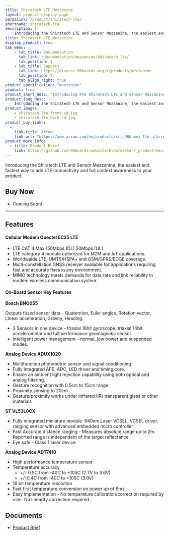 ```yaml
---
title: Shiratech LTE Mezzanine
layout: product-display-page
permalink: /product/shiratech-lte/
shortname: shiratech-lte
description: |-
    Introducing the Shiratech LTE and Sensor Mezzanine, the easiest and fastest way to add LTE connectivity and full context awareness to your product
title: Shiratech LTE Mezzanine
display_product: true
tab_menu:
    - tab_title: Documentation
      tab_link: /documentation/mezzanine/shiratech-lte/
      tab_position: 1
    - tab_title: Support
      tab_link: https://discuss.96boards.org/c/products/mezzanine
      tab_position: 2
      tab_align_right: true
product_specification: "mezzanine"
product: true
product_short_desc: "Introducing the Shiratech LTE and Sensor Mezzanine, the easiest and fastest way to add LTE connectivity and full context awareness to your product"
product_long_desc: |-
    Introducing the Shiratech LTE and Sensor Mezzanine, the easiest and fastest way to add LTE connectivity and full context awareness to your product
product_images:
    - shiratech-lte-front-sd.jpg
    - shiratech-lte-back-sd.jpg
product_buy_links:
  -
    link-title: Arrow
    link-url: "https://www.arrow.com/en/products/srt-96b-mez-lte-a/arrow-development-tools"
product_more_info:
  - title: Product Brief
    link: https://github.com/96boards/website/blob/master/_product/mezzanine/shiratech-lte/files/shiratech-brief.pdf
---
```

Introducing the Shiratech LTE and Sensor Mezzanine, the easiest and fastest way to add LTE connectivity and full context awareness to your product

## Buy Now

- Coming Soon!

***

## Features

#### Cellular Modem Quectel EC25 LTE

- LTE CAT 4 Max 150Mbps (DL) 50Mbps (UL).
- LTE category 4 module optimized for M2M and IoT applications.
- Worldwaide LTE, UMTS/HSPA+ and GSM/GPRS/EDGE coverage.
- Multi-constellation GNSS receiver available for applications requiring fast and accurate fixes in any environment.
- MIMO technology meets demands for data rate and link reliability in modem wireless communication system.

#### On-Board Sensor Key Features

**Bosch BNO055**

Outputs fused sensor data - Quaternion, Euler angles, Rotation vector, Linear acceleration, Gravity, Heading.

- 3 Sensors in one device - triaxial 16bit gyroscope, triaxial 14bit accelerometor and full performance geomagnetic sensor.
- Intelligent power management - normal, low power and suspended modes.

**Analog Device ADUX1020**

- Multifunction photometric sensor and signal conditioning
- Fully integrated AFE, ADC, LED driver and timing core.
- Enable an ambient light rejection capability using both optical and analog filtering.
- Gesture recognition with 0.5cm to 15cm range
- Proximity sensing to 20cm
- Gesture/proximity works under infrared (IR) transparent glass or other materials

**ST VL53L0CX**

- Fully integrated miniature module: 940nm Laser VCSEL. VCSEL driver, ranging sensor with advanced embedded micro controller
- Fast Accurate distance ranging - Measures absolute range up to 2m. Reported range is independent of the target reflectance
- Eye safe - Class 1 laser device

**Analog Device ADT7410**

- High performance temperature sensor
- Temperature accuracy
   - +/- 0.5C from -40C to +105C (2.7V to 3.6V)
   - +/-0.4C from -40C to +105C (3.9V)
- 16 bit temperature resolution
- Fast first temperature conversion on power up of 6ms
- Easy implementation - No temperature calibration/correction required by user. No linearity correction required

## Documents

- [Product Brief](https://github.com/96boards/website/blob/master/_product/mezzanine/shiratech-lte/files/shiratech-brief.pdf)
